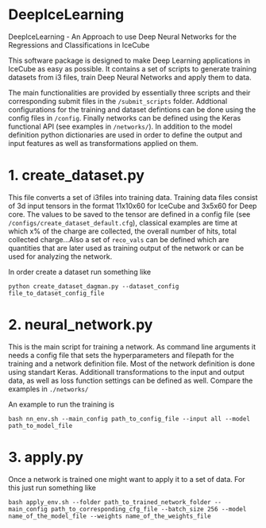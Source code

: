 # DeepIceLearning
DeepIceLearning - An Approach to use Deep Neural Networks for the Regressions and Classifications in IceCube

This software package is designed to make Deep Learning applications in IceCube as easy as possible. It contains a set of scripts to generate training datasets from i3 files, train Deep Neural Networks and apply them to data.

The main functionalities are provided by essentially three scripts and their corresponding submit files in the `/submit_scripts` folder. Addtional configurations for the training and dataset defintions can be done using the config files in `/config`. Finally networks can be defined using the Keras functional API (see examples in `/networks/`). In addition to the model definition python dictionaries are used in order to define the output and input features as well as transformations applied on them.

# 1. create_dataset.py

This file converts a set of i3files into training data. Training data files consist of 3d input tensors in the format 11x10x60 for IceCube and 3x5x60 for Deep core. The values to be saved to the tensor are defined in a config file (see `/configs/create_dataset_default.cfg`), classical examples are time at which x% of the charge are collected, the overall number of hits, total collected charge...Also a set of `reco_vals` can be defined which are quantities that are later used as training output of the network or can be used for analyzing the network.

In order create a dataset run something like

`python create_dataset_dagman.py --dataset_config file_to_dataset_config_file`

# 2. neural_network.py

This is the main script for training a network. As command line arguments it needs a config file that sets the hyperparameters and filepath for the training and a network definition file. Most of the network definition is done using standart Keras. Additionall transformations to the input and output data, as well as loss function settings can be defined as well. Compare the examples in `./networks/`

An example to run the training is

`bash nn_env.sh --main_config path_to_config_file --input all --model path_to_model_file`

# 3. apply.py

Once a network is trained one might want to apply it to a set of data. For this just run something like 

`bash apply_env.sh --folder path_to_trained_network_folder --main_config path_to_corresponding_cfg_file --batch_size 256 --model name_of_the_model_file --weights name_of_the_weights_file`


